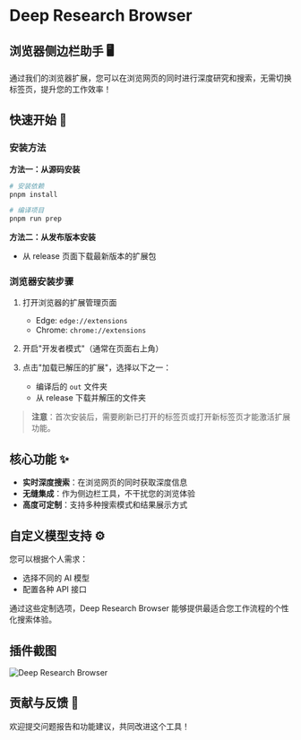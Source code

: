 # Deep Research Browser

## 浏览器侧边栏助手 🖥️

通过我们的浏览器扩展，您可以在浏览网页的同时进行深度研究和搜索，无需切换标签页，提升您的工作效率！

## 快速开始 🚀

### 安装方法

**方法一：从源码安装**

```bash
# 安装依赖
pnpm install

# 编译项目
pnpm run prep
```

**方法二：从发布版本安装**

- 从 release 页面下载最新版本的扩展包

### 浏览器安装步骤

1. 打开浏览器的扩展管理页面

   - Edge: `edge://extensions`
   - Chrome: `chrome://extensions`

2. 开启"开发者模式"（通常在页面右上角）

3. 点击"加载已解压的扩展"，选择以下之一：
   - 编译后的 `out` 文件夹
   - 从 release 下载并解压的文件夹

> **注意**：首次安装后，需要刷新已打开的标签页或打开新标签页才能激活扩展功能。

## 核心功能 ✨

- **实时深度搜索**：在浏览网页的同时获取深度信息
- **无缝集成**：作为侧边栏工具，不干扰您的浏览体验
- **高度可定制**：支持多种搜索模式和结果展示方式

## 自定义模型支持 ⚙️

您可以根据个人需求：

- 选择不同的 AI 模型
- 配置各种 API 接口

通过这些定制选项，Deep Research Browser 能够提供最适合您工作流程的个性化搜索体验。

## 插件截图

![Deep Research Browser](./screenshot/@image.png)

## 贡献与反馈 💬

欢迎提交问题报告和功能建议，共同改进这个工具！
